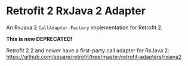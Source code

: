 Retrofit 2 RxJava 2 Adapter
===========================

An RxJava 2 `CallAdapter.Factory` implementation for Retrofit 2.

**This is now DEPRECATED!**

Retrofit 2.2 and newer have a first-party call adapter for RxJava 2: https://github.com/square/retrofit/tree/master/retrofit-adapters/rxjava2
